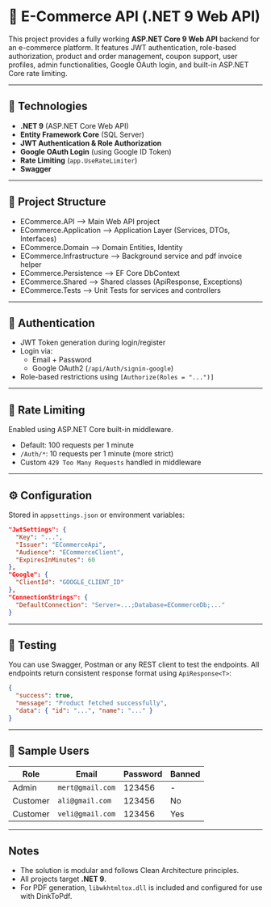 # 🛒 E-Commerce API (.NET 9 Web API)

This project provides a fully working **ASP.NET Core 9 Web API** backend for an e-commerce platform. It features JWT authentication, role-based authorization, product and order management, coupon support, user profiles, admin functionalities, Google OAuth login, and built-in ASP.NET Core rate limiting.

---

## 🚀 Technologies

- **.NET 9** (ASP.NET Core Web API)
- **Entity Framework Core** (SQL Server)
- **JWT Authentication & Role Authorization**
- **Google OAuth Login** (using Google ID Token)
- **Rate Limiting** (`app.UseRateLimiter`)
- **Swagger**

---

## 📂 Project Structure

- ECommerce.API            --> Main Web API project
- ECommerce.Application    --> Application Layer (Services, DTOs, Interfaces)
- ECommerce.Domain         --> Domain Entities, Identity
- ECommerce.Infrastructure --> Background service and pdf invoice helper
- ECommerce.Persistence    --> EF Core DbContext
- ECommerce.Shared         --> Shared classes (ApiResponse, Exceptions)
- ECommerce.Tests          --> Unit Tests for services and controllers

---

## 🔐 Authentication

- JWT Token generation during login/register
- Login via:
  - Email + Password
  - Google OAuth2 (`/api/Auth/signin-google`)
- Role-based restrictions using `[Authorize(Roles = "...")]`

---

## 🚦 Rate Limiting

Enabled using ASP.NET Core built-in middleware.

- Default: 100 requests per 1 minute
- `/Auth/*`: 10 requests per 1 minute (more strict)
- Custom `429 Too Many Requests` handled in middleware

---

## ⚙ Configuration

Stored in `appsettings.json` or environment variables:

```json
"JwtSettings": {
  "Key": "...",
  "Issuer": "ECommerceApi",
  "Audience": "ECommerceClient",
  "ExpiresInMinutes": 60
},
"Google": {
  "ClientId": "GOOGLE_CLIENT_ID"
},
"ConnectionStrings": {
  "DefaultConnection": "Server=...;Database=ECommerceDb;..."
}
```

---

## 🧪 Testing

You can use Swagger, Postman or any REST client to test the endpoints. All endpoints return consistent response format using `ApiResponse<T>`:

```json
{
  "success": true,
  "message": "Product fetched successfully",
  "data": { "id": "...", "name": "..." }
}
```

---

## 🔐 Sample Users

| Role      | Email          | Password  | Banned |
|-----------|----------------|-----------|--------|
| Admin     | `mert@gmail.com` | 123456    |   -    |
| Customer  | `ali@gmail.com`  | 123456    |   No   |
| Customer  | `veli@gmail.com` | 123456    |   Yes  |

---

## Notes

- The solution is modular and follows Clean Architecture principles.
- All projects target **.NET 9**.
- For PDF generation, `libwkhtmltox.dll` is included and configured for use with DinkToPdf.
